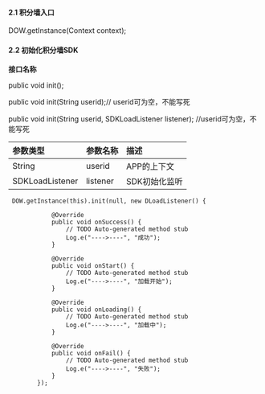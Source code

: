 #### 2.1 积分墙入口

DOW.getInstance\(Context context\);

#### 2.2 初始化积分墙SDK

**接口名称**

public void init\(\);

public void init\(String userid\);// userid可为空，不能写死

public void init\(String userid, SDKLoadListener listener\); //userid可为空，不能写死

| 参数类型 | 参数名称 | 描述 |
| :--- | :--- | :--- |
| String | userid | APP的上下文 |
| SDKLoadListener | listener | SDK初始化监听 |

```
 DOW.getInstance(this).init(null, new DLoadListener() {

            @Override
            public void onSuccess() {
                // TODO Auto-generated method stub
                Log.e("---->----", "成功");
            }

            @Override
            public void onStart() {
                // TODO Auto-generated method stub
                Log.e("---->----", "加载开始");
            }

            @Override
            public void onLoading() {
                // TODO Auto-generated method stub
                Log.e("---->----", "加载中");
            }

            @Override
            public void onFail() {
                // TODO Auto-generated method stub
                Log.e("---->----", "失败");
            }
        });
```




